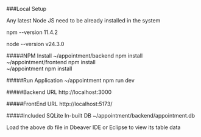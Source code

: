 ###Local Setup

Any latest Node JS need to be already installed in the system

npm --version
11.4.2

node --version
v24.3.0

#####NPM Install
~/appointment/backend npm install<br/>
~/appointment/frontend  npm install<br/>
~/appointment  npm install<br/>

#####Run Application
~/appointment npm run dev

#####Backend URL
http://localhost:3000

#####FrontEnd URL
http://localhost:5173/


#####Included SQLite In-built DB
~/appointment/backend/appointment.db

Load the above db file in Dbeaver IDE or Eclipse to view its table data